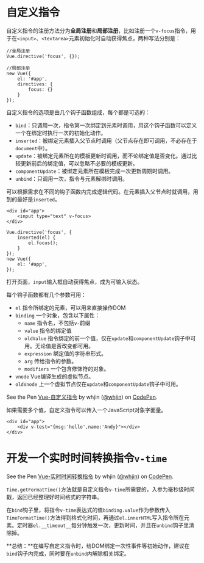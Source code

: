 # 自定义指令 #

自定义指令的注册方法分为**全局注册**和**局部注册**，比如注册一个`v-focus`指令，用于在`<input>`、`<textarea>`元素初始化时自动获得焦点，两种写法分别是：

    //全局注册
    Vue.directive('focus', {});
    
    //局部注册
    new Vue({
        el: '#app',
        directives: {
            focus: {}
        }
    });
    
自定义指令的选项是由几个钩子函数组成，每个都是可选的：

- `bind`：只调用一次，指令第一次绑定到元素时调用，用这个钩子函数可以定义一个在绑定时执行一次的初始化动作。
- `inserted`：被绑定元素插入父节点时调用（父节点存在即可调用，不必存在于`document`中）。
- `update`：被绑定元素所在的模板更新时调用，而不论绑定值是否变化。通过比较更新前后的绑定值，可以忽略不必要的模板更新。
- `componentUpdate`：被绑定元素所在模板完成一次更新周期时调用。
- `unbind`：只调用一次，指令与元素解绑时调用。

可以根据需求在不同的钩子函数内完成逻辑代码。在元素插入父节点时就调用，用到的最好是`inserted`。

    <div id="app">
        <input type="text" v-focus>
    </div>
    
    Vue.directive('focus', {
        inserted(el) {
            el.focus();
        }
    });
    new Vue({
        el: '#app',
    });

打开页面，`input`输入框自动获得焦点，成为可输入状态。

每个钩子函数都有几个参数可用：

- `el` 指令所绑定的元素，可以用来直接操作DOM
- `binding` 一个对象，包含以下属性：
    - `name` 指令名，不包括`v-`前缀
    - `value` 指令的绑定值
    - `oldValue` 指令绑定的前一个值，仅在`update`和`componentUpdate`钩子中可用。无论值是否改变都可用。
    - `expression` 绑定值的字符串形式。
    - `arg` 传给指令的参数。
    - `modifiers` 一个包含修饰符的对象。
- `vnode` Vue编译生成的虚拟节点。
- `oldVnode` 上一个虚拟节点仅在`update`和`componentUpdate`钩子中可用。

<p data-height="265" data-theme-id="0" data-slug-hash="QxKQqY" data-default-tab="html,result" data-user="whjin" data-embed-version="2" data-pen-title="Vue-自定义指令" class="codepen">See the Pen <a href="https://codepen.io/whjin/pen/QxKQqY/">Vue-自定义指令</a> by whjin (<a href="https://codepen.io/whjin">@whjin</a>) on <a href="https://codepen.io">CodePen</a>.</p>
<script async src="https://static.codepen.io/assets/embed/ei.js"></script>

如果需要多个值，自定义指令可以传入一个JavaScript对象字面量。

    <div id="app">
        <div v-test="{msg:'hello',name:'Andy}"></div>
    </div>

# 开发一个实时时间转换指令`v-time` #

<p data-height="265" data-theme-id="0" data-slug-hash="wXoMpg" data-default-tab="html,result" data-user="whjin" data-embed-version="2" data-pen-title="Vue-实时时间转换指令" class="codepen">See the Pen <a href="https://codepen.io/whjin/pen/wXoMpg/">Vue-实时时间转换指令</a> by whjin (<a href="https://codepen.io/whjin">@whjin</a>) on <a href="https://codepen.io">CodePen</a>.</p>
<script async src="https://static.codepen.io/assets/embed/ei.js"></script>

`Time.getFormatTime()`方法就是自定义指令`v-time`所需要的，入参为毫秒级时间戳，返回已经整理好时间格式的字符串。

在`bind`钩子里，将指令`v-time`表达式的值`binding.value`作为参数传入`TimeFormatTime()`方法得到格式化时间，再通过`el.innerHTML`写入指令所在元素。定时器`el.__timeout__`每分钟触发一次，更新时间，并且在`unbind`钩子里清除掉。

**总结：**在编写自定义指令时，给DOM绑定一次性事件等初始动作，建议在`bind`钩子内完成，同时要在`unbind`内解除相关绑定。